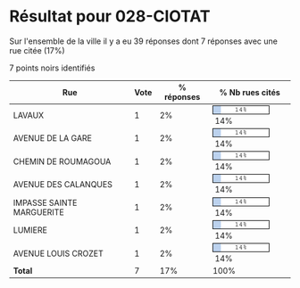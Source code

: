 # Résultat pour 028-CIOTAT

Sur l'ensemble de la ville il y a eu 39 réponses dont 7 réponses avec une rue citée (17%)

7 points noirs identifiés

| Rue | Vote | % réponses | % Nb rues cités|
|-----|------|------------|----------------|
| LAVAUX | 1 | 2% | <img src="../../img/bar_14.gif" />&nbsp;14%|
| AVENUE DE LA GARE | 1 | 2% | <img src="../../img/bar_14.gif" />&nbsp;14%|
| CHEMIN DE ROUMAGOUA | 1 | 2% | <img src="../../img/bar_14.gif" />&nbsp;14%|
| AVENUE DES CALANQUES | 1 | 2% | <img src="../../img/bar_14.gif" />&nbsp;14%|
| IMPASSE SAINTE MARGUERITE | 1 | 2% | <img src="../../img/bar_14.gif" />&nbsp;14%|
| LUMIERE | 1 | 2% | <img src="../../img/bar_14.gif" />&nbsp;14%|
| AVENUE LOUIS CROZET | 1 | 2% | <img src="../../img/bar_14.gif" />&nbsp;14%|
| **Total** | 7 | 17% | 100%|
